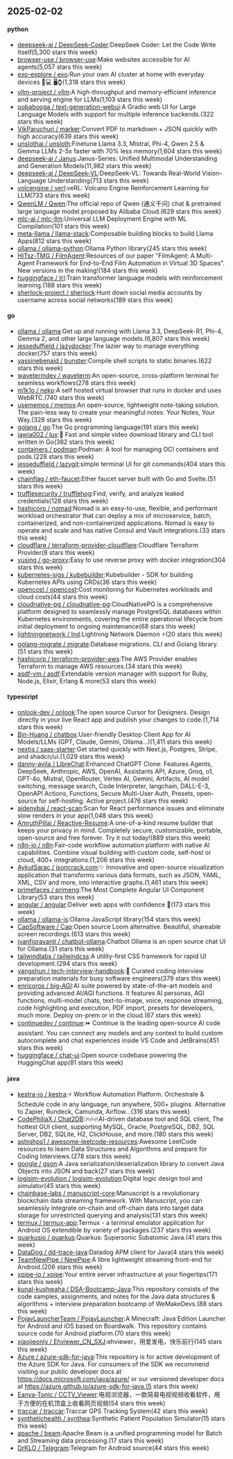 ## 2025-02-02

#### python
* [deepseek-ai / DeepSeek-Coder](https://github.com/deepseek-ai/DeepSeek-Coder):DeepSeek Coder: Let the Code Write Itself(5,300 stars this week)
* [browser-use / browser-use](https://github.com/browser-use/browser-use):Make websites accessible for AI agents(5,057 stars this week)
* [exo-explore / exo](https://github.com/exo-explore/exo):Run your own AI cluster at home with everyday devices 📱💻 🖥️⌚(1,318 stars this week)
* [vllm-project / vllm](https://github.com/vllm-project/vllm):A high-throughput and memory-efficient inference and serving engine for LLMs(1,103 stars this week)
* [oobabooga / text-generation-webui](https://github.com/oobabooga/text-generation-webui):A Gradio web UI for Large Language Models with support for multiple inference backends.(322 stars this week)
* [VikParuchuri / marker](https://github.com/VikParuchuri/marker):Convert PDF to markdown + JSON quickly with high accuracy(639 stars this week)
* [unslothai / unsloth](https://github.com/unslothai/unsloth):Finetune Llama 3.3, Mistral, Phi-4, Qwen 2.5 & Gemma LLMs 2-5x faster with 70% less memory(1,604 stars this week)
* [deepseek-ai / Janus](https://github.com/deepseek-ai/Janus):Janus-Series: Unified Multimodal Understanding and Generation Models(11,982 stars this week)
* [deepseek-ai / DeepSeek-VL](https://github.com/deepseek-ai/DeepSeek-VL):DeepSeek-VL: Towards Real-World Vision-Language Understanding(713 stars this week)
* [volcengine / verl](https://github.com/volcengine/verl):veRL: Volcano Engine Reinforcement Learning for LLM(733 stars this week)
* [QwenLM / Qwen](https://github.com/QwenLM/Qwen):The official repo of Qwen (通义千问) chat & pretrained large language model proposed by Alibaba Cloud.(629 stars this week)
* [mlc-ai / mlc-llm](https://github.com/mlc-ai/mlc-llm):Universal LLM Deployment Engine with ML Compilation(101 stars this week)
* [meta-llama / llama-stack](https://github.com/meta-llama/llama-stack):Composable building blocks to build Llama Apps(812 stars this week)
* [ollama / ollama-python](https://github.com/ollama/ollama-python):Ollama Python library(245 stars this week)
* [HITsz-TMG / FilmAgent](https://github.com/HITsz-TMG/FilmAgent):Resources of our paper "FilmAgent: A Multi-Agent Framework for End-to-End Film Automation in Virtual 3D Spaces". New versions in the making!(184 stars this week)
* [huggingface / trl](https://github.com/huggingface/trl):Train transformer language models with reinforcement learning.(188 stars this week)
* [sherlock-project / sherlock](https://github.com/sherlock-project/sherlock):Hunt down social media accounts by username across social networks(189 stars this week)

#### go
* [ollama / ollama](https://github.com/ollama/ollama):Get up and running with Llama 3.3, DeepSeek-R1, Phi-4, Gemma 2, and other large language models.(6,807 stars this week)
* [jesseduffield / lazydocker](https://github.com/jesseduffield/lazydocker):The lazier way to manage everything docker(757 stars this week)
* [yassinebenaid / bunster](https://github.com/yassinebenaid/bunster):Compile shell scripts to static binaries.(622 stars this week)
* [wavetermdev / waveterm](https://github.com/wavetermdev/waveterm):An open-source, cross-platform terminal for seamless workflows(278 stars this week)
* [m1k1o / neko](https://github.com/m1k1o/neko):A self hosted virtual browser that runs in docker and uses WebRTC.(740 stars this week)
* [usememos / memos](https://github.com/usememos/memos):An open-source, lightweight note-taking solution. The pain-less way to create your meaningful notes. Your Notes, Your Way.(328 stars this week)
* [golang / go](https://github.com/golang/go):The Go programming language(191 stars this week)
* [iawia002 / lux](https://github.com/iawia002/lux):👾 Fast and simple video download library and CLI tool written in Go(382 stars this week)
* [containers / podman](https://github.com/containers/podman):Podman: A tool for managing OCI containers and pods.(228 stars this week)
* [jesseduffield / lazygit](https://github.com/jesseduffield/lazygit):simple terminal UI for git commands(404 stars this week)
* [chainflag / eth-faucet](https://github.com/chainflag/eth-faucet):Ether faucet server built with Go and Svelte.(51 stars this week)
* [trufflesecurity / trufflehog](https://github.com/trufflesecurity/trufflehog):Find, verify, and analyze leaked credentials(128 stars this week)
* [hashicorp / nomad](https://github.com/hashicorp/nomad):Nomad is an easy-to-use, flexible, and performant workload orchestrator that can deploy a mix of microservice, batch, containerized, and non-containerized applications. Nomad is easy to operate and scale and has native Consul and Vault integrations.(33 stars this week)
* [cloudflare / terraform-provider-cloudflare](https://github.com/cloudflare/terraform-provider-cloudflare):Cloudflare Terraform Provider(8 stars this week)
* [yusing / go-proxy](https://github.com/yusing/go-proxy):Easy to use reverse proxy with docker integration(304 stars this week)
* [kubernetes-sigs / kubebuilder](https://github.com/kubernetes-sigs/kubebuilder):Kubebuilder - SDK for building Kubernetes APIs using CRDs(36 stars this week)
* [opencost / opencost](https://github.com/opencost/opencost):Cost monitoring for Kubernetes workloads and cloud costs(44 stars this week)
* [cloudnative-pg / cloudnative-pg](https://github.com/cloudnative-pg/cloudnative-pg):CloudNativePG is a comprehensive platform designed to seamlessly manage PostgreSQL databases within Kubernetes environments, covering the entire operational lifecycle from initial deployment to ongoing maintenance(68 stars this week)
* [lightningnetwork / lnd](https://github.com/lightningnetwork/lnd):Lightning Network Daemon ⚡️(20 stars this week)
* [golang-migrate / migrate](https://github.com/golang-migrate/migrate):Database migrations. CLI and Golang library.(51 stars this week)
* [hashicorp / terraform-provider-aws](https://github.com/hashicorp/terraform-provider-aws):The AWS Provider enables Terraform to manage AWS resources.(34 stars this week)
* [asdf-vm / asdf](https://github.com/asdf-vm/asdf):Extendable version manager with support for Ruby, Node.js, Elixir, Erlang & more(53 stars this week)

#### typescript
* [onlook-dev / onlook](https://github.com/onlook-dev/onlook):The open source Cursor for Designers. Design directly in your live React app and publish your changes to code.(1,714 stars this week)
* [Bin-Huang / chatbox](https://github.com/Bin-Huang/chatbox):User-friendly Desktop Client App for AI Models/LLMs (GPT, Claude, Gemini, Ollama...)(1,411 stars this week)
* [nextjs / saas-starter](https://github.com/nextjs/saas-starter):Get started quickly with Next.js, Postgres, Stripe, and shadcn/ui.(1,029 stars this week)
* [danny-avila / LibreChat](https://github.com/danny-avila/LibreChat):Enhanced ChatGPT Clone: Features Agents, DeepSeek, Anthropic, AWS, OpenAI, Assistants API, Azure, Groq, o1, GPT-4o, Mistral, OpenRouter, Vertex AI, Gemini, Artifacts, AI model switching, message search, Code Interpreter, langchain, DALL-E-3, OpenAPI Actions, Functions, Secure Multi-User Auth, Presets, open-source for self-hosting. Active project.(476 stars this week)
* [aidenybai / react-scan](https://github.com/aidenybai/react-scan):Scan for React performance issues and eliminate slow renders in your app(1,048 stars this week)
* [AmruthPillai / Reactive-Resume](https://github.com/AmruthPillai/Reactive-Resume):A one-of-a-kind resume builder that keeps your privacy in mind. Completely secure, customizable, portable, open-source and free forever. Try it out today!(889 stars this week)
* [n8n-io / n8n](https://github.com/n8n-io/n8n):Fair-code workflow automation platform with native AI capabilities. Combine visual building with custom code, self-host or cloud, 400+ integrations.(1,206 stars this week)
* [AykutSarac / jsoncrack.com](https://github.com/AykutSarac/jsoncrack.com):✨ Innovative and open-source visualization application that transforms various data formats, such as JSON, YAML, XML, CSV and more, into interactive graphs.(1,461 stars this week)
* [primefaces / primeng](https://github.com/primefaces/primeng):The Most Complete Angular UI Component Library(53 stars this week)
* [angular / angular](https://github.com/angular/angular):Deliver web apps with confidence 🚀(173 stars this week)
* [ollama / ollama-js](https://github.com/ollama/ollama-js):Ollama JavaScript library(154 stars this week)
* [CapSoftware / Cap](https://github.com/CapSoftware/Cap):Open source Loom alternative. Beautiful, shareable screen recordings.(613 stars this week)
* [ivanfioravanti / chatbot-ollama](https://github.com/ivanfioravanti/chatbot-ollama):Chatbot Ollama is an open source chat UI for Ollama.(31 stars this week)
* [tailwindlabs / tailwindcss](https://github.com/tailwindlabs/tailwindcss):A utility-first CSS framework for rapid UI development.(294 stars this week)
* [yangshun / tech-interview-handbook](https://github.com/yangshun/tech-interview-handbook):💯 Curated coding interview preparation materials for busy software engineers(379 stars this week)
* [enricoros / big-AGI](https://github.com/enricoros/big-AGI):AI suite powered by state-of-the-art models and providing advanced AI/AGI functions. It features AI personas, AGI functions, multi-model chats, text-to-image, voice, response streaming, code highlighting and execution, PDF import, presets for developers, much more. Deploy on-prem or in the cloud.(67 stars this week)
* [continuedev / continue](https://github.com/continuedev/continue):⏩ Continue is the leading open-source AI code assistant. You can connect any models and any context to build custom autocomplete and chat experiences inside VS Code and JetBrains(451 stars this week)
* [huggingface / chat-ui](https://github.com/huggingface/chat-ui):Open source codebase powering the HuggingChat app(81 stars this week)

#### java
* [kestra-io / kestra](https://github.com/kestra-io/kestra):⚡ Workflow Automation Platform. Orchestrate & Schedule code in any language, run anywhere, 500+ plugins. Alternative to Zapier, Rundeck, Camunda, Airflow...(316 stars this week)
* [CodePhiliaX / Chat2DB](https://github.com/CodePhiliaX/Chat2DB):🔥🔥🔥AI-driven database tool and SQL client, The hottest GUI client, supporting MySQL, Oracle, PostgreSQL, DB2, SQL Server, DB2, SQLite, H2, ClickHouse, and more.(180 stars this week)
* [ashishps1 / awesome-leetcode-resources](https://github.com/ashishps1/awesome-leetcode-resources):Awesome LeetCode resources to learn Data Structures and Algorithms and prepare for Coding Interviews.(278 stars this week)
* [google / gson](https://github.com/google/gson):A Java serialization/deserialization library to convert Java Objects into JSON and back(27 stars this week)
* [logisim-evolution / logisim-evolution](https://github.com/logisim-evolution/logisim-evolution):Digital logic design tool and simulator(45 stars this week)
* [chainbase-labs / manuscript-core](https://github.com/chainbase-labs/manuscript-core):Manuscript is a revolutionary blockchain data streaming framework. With Manuscript, you can seamlessly integrate on-chain and off-chain data into target data storage for unrestricted querying and analysis(131 stars this week)
* [termux / termux-app](https://github.com/termux/termux-app):Termux - a terminal emulator application for Android OS extendible by variety of packages.(237 stars this week)
* [quarkusio / quarkus](https://github.com/quarkusio/quarkus):Quarkus: Supersonic Subatomic Java.(41 stars this week)
* [DataDog / dd-trace-java](https://github.com/DataDog/dd-trace-java):Datadog APM client for Java(4 stars this week)
* [TeamNewPipe / NewPipe](https://github.com/TeamNewPipe/NewPipe):A libre lightweight streaming front-end for Android.(206 stars this week)
* [xpipe-io / xpipe](https://github.com/xpipe-io/xpipe):Your entire server infrastructure at your fingertips(171 stars this week)
* [kunal-kushwaha / DSA-Bootcamp-Java](https://github.com/kunal-kushwaha/DSA-Bootcamp-Java):This repository consists of the code samples, assignments, and notes for the Java data structures & algorithms + interview preparation bootcamp of WeMakeDevs.(88 stars this week)
* [PojavLauncherTeam / PojavLauncher](https://github.com/PojavLauncherTeam/PojavLauncher):A Minecraft: Java Edition Launcher for Android and iOS based on Boardwalk. This repository contains source code for Android platform.(70 stars this week)
* [xiaojieonly / Ehviewer_CN_SXJ](https://github.com/xiaojieonly/Ehviewer_CN_SXJ):ehviewer，用爱发电，快乐前行(145 stars this week)
* [Azure / azure-sdk-for-java](https://github.com/Azure/azure-sdk-for-java):This repository is for active development of the Azure SDK for Java. For consumers of the SDK we recommend visiting our public developer docs at https://docs.microsoft.com/java/azure/ or our versioned developer docs at https://azure.github.io/azure-sdk-for-java.(5 stars this week)
* [Eanya-Tonic / CCTV_Viewer](https://github.com/Eanya-Tonic/CCTV_Viewer):电视浏览器，一款简易电视视频收看软件，用于方便的在机顶盒上收看网页视频(54 stars this week)
* [traccar / traccar](https://github.com/traccar/traccar):Traccar GPS Tracking System(42 stars this week)
* [synthetichealth / synthea](https://github.com/synthetichealth/synthea):Synthetic Patient Population Simulator(15 stars this week)
* [apache / beam](https://github.com/apache/beam):Apache Beam is a unified programming model for Batch and Streaming data processing.(17 stars this week)
* [DrKLO / Telegram](https://github.com/DrKLO/Telegram):Telegram for Android source(44 stars this week)
